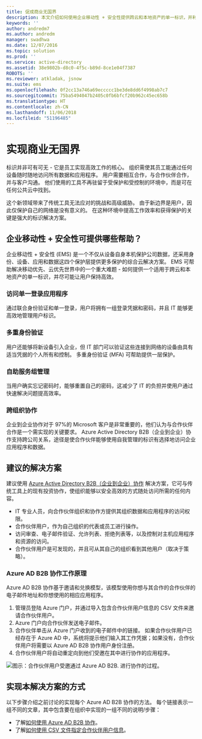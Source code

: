 ```yaml
---
title: 促成商业无国界
description: 本文介绍如何使用企业移动性 + 安全性提供跨云和本地资产的单一标识，并利用 Azure Active Directory 中的工具让用户保持最高效率。
keywords: ''
author: andredm7
ms.author: andredm
manager: swadhwa
ms.date: 12/07/2016
ms.topic: solution
ms.prod: ''
ms.service: active-directory
ms.assetid: 38e9802b-d8c0-4f5c-b89d-8ce1e04f7387
ROBOTS: ''
ms.reviewer: atkladak, jsnow
ms.suite: ems
ms.openlocfilehash: 0f2cc13a746a69eccccc1be3de8dd6f4998ab7c7
ms.sourcegitcommit: 75ba5494047b2405c0fb6bfcf20b962c45ec658b
ms.translationtype: HT
ms.contentlocale: zh-CN
ms.lasthandoff: 11/06/2018
ms.locfileid: "51196485"
---
```

# <a name="enable-business-without-borders"></a>实现商业无国界
标识并非可有可无 - 它是员工实现高效工作的核心。 组织需使其员工能通过任何设备随时随地访问所有数据和应用程序。 用户需要相互合作，与合作伙伴合作，并与客户沟通。 他们使用的工具不再驻留于受保护和受控制的环境中，而是可在任何公共云中找到。

这个新领域带来了传统工具无法应对的挑战和高级威胁。 由于新边界是用户，因此仅保护自己的网络是没有意义的。 在这种环境中提高工作效率和获得保护的关键是强大的标识解决方案。

## <a name="how-can-enterprise-mobility--security-help-you"></a>企业移动性 + 安全性可提供哪些帮助？
企业移动性 + 安全性 (EMS) 是一个不仅从设备自身本机保护公司数据，还采用身份、设备、应用和数据这四个保护层提供更多保护的综合云解决方案。 EMS 可帮助解决移动优先、云优先世界中的一个重大难题 - 如何提供一个适用于跨云和本地资产的单一标识，并尽可能让用户保持高效。

### <a name="access-to-single-sign-on-applications"></a>访问单一登录应用程序
通过联合身份验证和单一登录，用户将拥有一组登录凭据和密码，并且 IT 能够更高效地管理用户标识。
### <a name="multi-factor-authentication"></a>多重身份验证
用户还能够将新设备引入企业，但 IT 部门可以验证这些连接到网络的设备由具有适当凭据的个人所有和控制。 多重身份验证 (MFA) 可帮助提供一层保护。
### <a name="self-service-group-management"></a>自助服务组管理
当用户确实忘记密码时，能够重置自己的密码，这减少了 IT 的负担并使用户通过快速解决问题提高效率。
### <a name="cross-organization-collaboration"></a>跨组织协作
企业到企业协作对于 97%的 Microsoft 客户是非常重要的，他们认为与合作伙伴合作是一个需实现的关键要求。 Azure Active Directory B2B（企业到企业）协作支持跨公司关系，途径是使合作伙伴能够使用自我管理的标识有选择地访问企业应用程序和数据。

## <a name="recommended-solution"></a>建议的解决方案
建议使用 [Azure Active Directory B2B（企业到企业）协作](https://azure.microsoft.com/documentation/articles/active-directory-b2b-what-is-azure-ad-b2b/) 解决方案，它可与传统工具上的现有投资协作，使组织能够以安全高效的方式随处访问所需的任何内容。
- IT 专业人员，向合作伙伴组织和协作方提供其组织数据和应用程序的访问权限。
- 合作伙伴用户，作为自己组织的代表或员工进行操作。
- 访问审查、电子邮件验证、允许列表、拒绝列表等，以及控制对主机应用程序和资源的访问。
- 合作伙伴用户是可发现的，并且可从其自己的组织看到其他用户（取决于策略）。

### <a name="how-azure-ad-b2b-collaboration-works"></a>Azure AD B2B 协作工作原理

Azure AD B2B 协作基于邀请和兑换模型，该模型使用你想与其合作的合作伙伴的电子邮件地址和你想使用的相应应用程序。

1. 管理员登陆 Azure 门户，并通过导入包含合作伙伴用户信息的 CSV 文件来邀请合作伙伴用户。
2. Azure 门户向合作伙伴发送电子邮件。
3. 合作伙伴单击从 Azure 门户收到的电子邮件中的链接。 如果合作伙伴用户已经存在于 Azure AD 中，系统将提示他们输入其工作凭据；如果没有，合作伙伴用户将需要以 Azure AD B2B 协作用户身份注册。
4. 合作伙伴用户将自动重定向到他们受邀在其中进行协作的应用程序。

![图示：合作伙伴用户受邀通过 Azure AD B2B. 进行协作的过程。](./media/enable-business-without-borders/enable-business-without-borders-fig1.png)

## <a name="how-to-implement-this-solution"></a>实现本解决方案的方式
以下步骤介绍之前讨论的实现每个 Azure AD B2B 协作的方法。 每个链接表示一组不同的文章，其中包含要在组织中实现的一组不同的说明/步骤：
- 了解[如何使用 Azure AD B2B 协作](https://azure.microsoft.com/documentation/articles/active-directory-b2b-detailed-walkthrough/)。
- 了解[如何使用 CSV 文件指定合作伙伴用户信息](https://azure.microsoft.com/documentation/articles/active-directory-b2b-references-csv-file-format/)。
